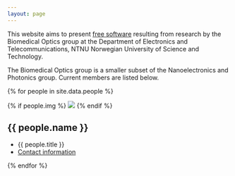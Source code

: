 ```yaml
---
layout: page
---
```


<p>This website aims to present <a href="{{ site.url }}/software">free software</a> resulting from research by the Biomedical Optics group at
the Department of Electronics and Telecommunications, NTNU Norwegian University of Science
and Technology.</p>

<p>The Biomedical Optics group is a smaller subset of the Nanoelectronics and Photonics group. Current members are listed below.</p>


{% for people in site.data.people %}

<div class="people-list-element">
{% if people.img %}
<img src="{{ site.url }}/assets/people/{{ people.img }}">
{% endif %}
<h2>{{ people.name }}</h2>
<ul>
	<li>{{ people.title }}</li>
	<li><a href="{{ people.ntnu }}">Contact information</a></li>
</ul>
</div>

{% endfor %}

